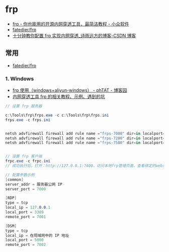 # frp

- [frp - 你也能用的开源内网穿透工具，最简洁教程 - 小众软件](https://www.appinn.com/frp/)
- [fatedier/frp](https://github.com/fatedier/frp/releases)
- [十分钟教你配置 frp 实现内网穿透\_诗雨远方的博客-CSDN 博客](https://blog.csdn.net/u013144287/article/details/78589643/)

## 常用

- [fatedier/frp](https://github.com/fatedier/frp/releases)

### 1. Windows

- [frp 使用（windows+aliyun-windows） - phTAT - 博客园](https://www.cnblogs.com/realpht/p/11347501.html)
- [内网穿透工具 frp 的相关教程、示例、遇到的坑](https://meta.appinn.net/t/frp/11319/3)

```c#
// 设置 frp 服务器

c:\Tools\frp\frps.exe -c c:\Tools\frp\frps.ini
frps.exe -c frps.ini


netsh advfirewall firewall add rule name ="frps-7000" dir=in localport=7000 protocol=tcp action=allow
netsh advfirewall firewall add rule name ="frps-7200" dir=in localport=7200 protocol=tcp action=allow
netsh advfirewall firewall add rule name ="frps-7500" dir=in localport=7500 protocol=tcp action=allow


// 设置 frp 客户端
frpc.exe -c frpc.ini
// 成功执行后，打开：http://127.0.0.1:7400，访问本地frp管理页面，查看绑定的web应用。状态Status为running的代表启动成功并且在运行中的web应用
```

```C#
// 配置参数示例
[common]
server_addr = 服务器公网 IP
server_port = 7000

[RDP]
type = tcp
local_ip = 127.0.0.1
local_port = 3389
remote_port = 7001

[DSM]
type = tcp
local_ip = 在局域网中的 IP 地址
local_port = 5000
remote_port = 7002

```
